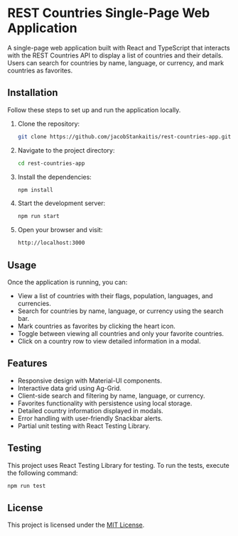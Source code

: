 # REST Countries Single-Page Web Application


A single-page web application built with React and TypeScript that interacts with the REST Countries API to display a list of countries and their details. Users can search for countries by name, language, or currency, and mark countries as favorites.

## Installation


Follow these steps to set up and run the application locally.


1. Clone the repository:

   ```bash
   git clone https://github.com/jacobStankaitis/rest-countries-app.git
   ```
2. Navigate to the project directory:

   ```bash
   cd rest-countries-app
   ```
3. Install the dependencies:

   ```bash
   npm install
   ```
4. Start the development server:

   ```bash
   npm run start
   ```
5. Open your browser and visit:

   ```bash
   http://localhost:3000
   ```

## Usage


Once the application is running, you can:


- View a list of countries with their flags, population, languages, and currencies.
- Search for countries by name, language, or currency using the search bar.
- Mark countries as favorites by clicking the heart icon.
- Toggle between viewing all countries and only your favorite countries.
- Click on a country row to view detailed information in a modal.

## Features


- Responsive design with Material-UI components.
- Interactive data grid using Ag-Grid.
- Client-side search and filtering by name, language, or currency.
- Favorites functionality with persistence using local storage.
- Detailed country information displayed in modals.
- Error handling with user-friendly Snackbar alerts.
- Partial unit testing with React Testing Library.

## Testing


This project uses React Testing Library for testing. To run the tests, execute the following command:

```bash
npm run test
```

## License


This project is licensed under the [MIT License](LICENSE).